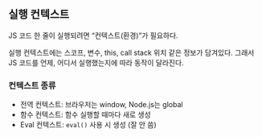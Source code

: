 ## 실행 컨텍스트

JS 코드 한 줄이 실행되려면 “컨텍스트(환경)”가 필요하다.

실행 컨텍스트에는 스코프, 변수, this, call stack 위치 같은 정보가 담겨있다. 그래서 JS 코드를 언제, 어디서 실행했는지에 따라 동작이 달라진다.

### 컨텍스트 종류

- 전역 컨텍스트: 브라우저는 window, Node.js는 global
- 함수 컨텍스트: 함수 실행할 때마다 새로 생성
- Eval 컨텍스트: `eval()` 사용 시 생성 (잘 안 씀)
